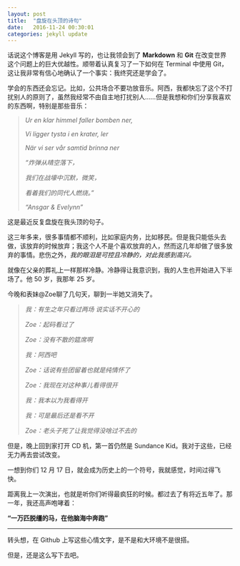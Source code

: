 ```yaml
---
layout: post
title:  "盘旋在头顶的诗句"
date:   2016-11-24 00:30:01
categories: jekyll update
---
```


话说这个博客是用 Jekyll 写的，也让我领会到了 **Markdown** 和 **Git** 在改变世界这个问题上的巨大优越性。顺带着认真复习了一下如何在 Terminal 中使用 Git，这让我非常有信心地确认了一个事实：我终究还是学会了。

学会的东西还会忘记。比如，公共场合不要功放音乐。阿西，我都快忘了这个不打扰别人的原则了，虽然我经常不由自主地打扰别人……但是我想和你们分享我喜欢的东西啊，特别是那些音乐：

> *Ur en klar himmel faller bomben ner,*
>
> *Vi ligger tysta i en krater, ler*
>
> *När vi ser vår samtid brinna ner*
>
> *“炸弹从晴空落下，*
>
> *我们在战壕中沉默，微笑，*
>
> *看着我们的同代人燃烧。”*
>
> *“Ansgar & Evelynn”*

这是最近反复盘旋在我头顶的句子。

这三年多来，很多事情都不顺利，比如家庭内务，比如移民。但是我只能低头去做，该放弃的时候放弃；我这个人不是个喜欢放弃的人，然而这几年却做了很多放弃的事情。悲伤之外，*我的眼泪是可控且冷静的，对此我感到高兴。*

就像在父亲的葬礼上一样那样冷静。冷静得让我意识到，我的人生也开始进入下半场了。他 50 岁，我那年 25 岁。

今晚和表妹@Zoe聊了几句天，聊到一半她又消失了。

> *我：有生之年只看过两场 说实话不开心的*
> 
> *Zoe：起码看过了*
> 
> *Zoe：没有不散的筵席啊*
> 
> *我：阿西吧*
> 
> *Zoe：话说有些团留着也就是纯情怀了*
> 
> *Zoe：我现在对这种事儿看得很开*
> 
> *我：我本以为我看得开*
> 
> *我：可是最后还是看不开*
> 
> *Zoe：老头子死了让我觉得没啥过不去的*

但是，晚上回到家打开 CD 机，第一首仍然是 Sundance Kid。我对于这些，已经无力再去尝试改变。

一想到你们 12 月 17 日，就会成为历史上的一个符号，我就感觉，时间过得飞快。

距离我上一次演出，也就是听你们听得最疯狂的时候。都过去了有将近五年了。那一年，我还高声咆哮着：

**“一万匹脱缰的马，在他脑海中奔跑”**

-----

转头想，在 Github 上写这些心情文字，是不是和大环境不是很搭。

但是，还是这么写下去吧。

